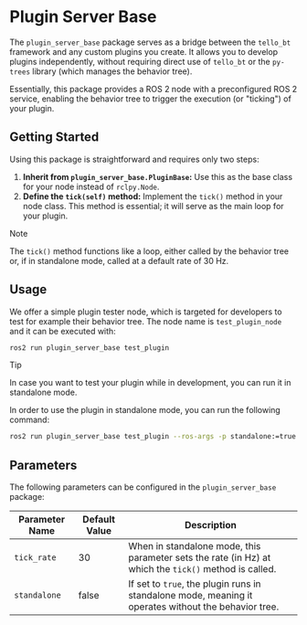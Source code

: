 # Plugin Server Base

The `plugin_server_base` package serves as a bridge between the `tello_bt` framework and any custom plugins you create. It allows you to develop plugins independently, without requiring direct use of `tello_bt` or the `py-trees` library (which manages the behavior tree).

Essentially, this package provides a ROS 2 node with a preconfigured ROS 2 service, enabling the behavior tree to trigger the execution (or "ticking") of your plugin.

## Getting Started

Using this package is straightforward and requires only two steps:

1. **Inherit from `plugin_server_base.PluginBase`:** Use this as the base class for your node instead of `rclpy.Node`.
2. **Define the `tick(self)` method:** Implement the `tick()` method in your node class. This method is essential; it will serve as the main loop for your plugin.

> [!NOTE]
> The `tick()` method functions like a loop, either called by the behavior tree or, if in standalone mode, called at a default rate of 30 Hz.

## Usage

We offer a simple plugin tester node, which is targeted for developers to test for example their behavior tree.
The node name is `test_plugin_node` and it can be executed with:

```sh
ros2 run plugin_server_base test_plugin
```

> [!TIP]
> In case you want to test your plugin while in development, you can run it
> in standalone mode.

In order to use the plugin in standalone mode, you can run the following command:

```sh
ros2 run plugin_server_base test_plugin --ros-args -p standalone:=true -p tick_rate:=30
```

## Parameters

The following parameters can be configured in the `plugin_server_base` package:

| Parameter Name | Default Value | Description                                                                                           |
| -------------- | ------------- | ----------------------------------------------------------------------------------------------------- |
| `tick_rate`    | 30            | When in standalone mode, this parameter sets the rate (in Hz) at which the `tick()` method is called. |
| `standalone`   | false         | If set to `true`, the plugin runs in standalone mode, meaning it operates without the behavior tree.  |
